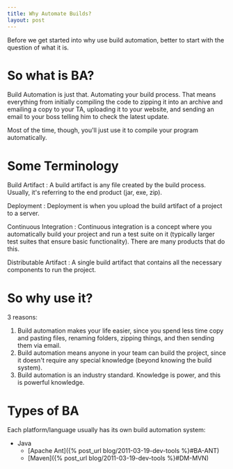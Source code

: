 ```yaml
---
title: Why Automate Builds?
layout: post
---
```


Before we get started into why use build automation, better to start with the question of what it is.

# So what is BA?

Build Automation is just that. Automating your build process. That means everything from initially compiling the code to zipping it into an archive and emailing a copy to your TA, uploading it to your website, and sending an email to your boss telling him to check the latest update.

Most of the time, though, you'll just use it to compile your program automatically.

# Some Terminology

Build Artifact
:	A build artifact is any file created by the build process. Usually, it's referring to the end product (jar, exe, zip).

Deployment
:	Deployment is when you upload the build artifact of a project to a server.

Continuous Integration
:	Continuous integration is a concept where you automatically build your project and run a test suite on it (typically larger test suites that ensure basic functionality). There are many products that do this.

Distributable Artifact
:	A single build artifact that contains all the necessary components to run the project.

# So why use it?

3 reasons:

1. Build automation makes your life easier, since you spend less time copy and pasting files, renaming folders, zipping things, and then sending them via email.
2. Build automation means anyone in your team can build the project, since it doesn't require any special knowledge (beyond knowing the build system).
3. Build automation is an industry standard. Knowledge is power, and this is powerful knowledge.

# Types of BA

Each platform/language usually has its own build automation system:

* Java
	* [Apache Ant]({% post_url blog/2011-03-19-dev-tools %}#BA-ANT)
	* [Maven]({% post_url blog/2011-03-19-dev-tools %}#DM-MVN)
